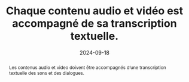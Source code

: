 ---
N: '116'
Rubrique: Images et médias
title: Chaque contenu audio et vidéo est accompagné de sa transcription  textuelle. 
abstract: Les contenus audio et video doivent être accompagnés d’une transcription textuelle des sons et des dialogues.
categories: ["Images et médias"]
agrege: O4116-E027
opquast: '4 116'
indiceebook: '27'
description: "Règle n° 027"
before: "026"
weight: "027"
after: "028"
actif: '1'
layout: rules
date: 2024-09-18
tags: ["Accessibilité", ""]
objectif: ["Mettre à disposition des utilisateurs une transcription textuelle servant d’alternative.", "
Permettre l’indexation et la recherche par le moteur de recherche de l’application de lecture.", "
Permettre la traduction par des outils linguistiques."]
Meo: ["Accompagner chaque contenu audio d'une transcription&nbsp;:
Soit intégrale (contenant les paroles et une description des sons nécessaires à la compréhension) ; 
Soit synthétique (mais reflétant la totalité de l'information).", "
La transcription peut&nbsp;:
Figurer dans la page où se trouve le contenu audio ;
Ou être immédiatement accessible par un lien présent dans la page où se trouve le contenu audio."]
Controle: ["Identifier chaque page comportant un contenu multimédia et, dans le contexte immédiat de chaque contenu audio, s’assurer de la présence d’une transcription ou d’un lien y donnant immédiatement accès. "]
epubcheck: false
ace: false
humancheck: true
ReadiumGoToolkit: 
Source: ["Opquast"]
Referentiel: [""]
steps: ["Conception", "Éditorial"]
---